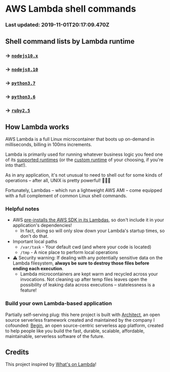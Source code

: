 # AWS Lambda shell commands
### Last updated: 2019-11-01T20:17:09.470Z


## Shell command lists by Lambda runtime

### → [`nodejs10.x`](./_nodejs10.x.md)
### → [`nodejs8.10`](./_nodejs8.10.md)
### → [`python3.7`](./_python3.7.md)
### → [`python3.6`](./_python3.6.md)
### → [`ruby2.5`](./_ruby2.5.md)


## How Lambda works

AWS Lambda is a full Linux microcontainer that boots up on-demand in milliseconds, billing in 100ms increments.

Lambda is primarily used for running whatever business logic you feed one of its [supported runtimes](https://docs.aws.amazon.com/lambda/latest/dg/lambda-runtimes.html) (or the [custom runtime](https://docs.aws.amazon.com/lambda/latest/dg/runtimes-custom.html) of your choosing, if you're into that!).

As in any application, it's not unusual to need to shell out for some kinds of operations – after all, UNIX is pretty powerful! 🏋🏽‍♀️

Fortunately, Lambdas – which run a lightweight AWS AMI – come equipped with a full complement of common Linux shell commands.


### Helpful notes

- AWS [pre-installs the AWS SDK in its Lambdas](https://docs.aws.amazon.com/lambda/latest/dg/current-supported-versions.html), so don't include it in your application's dependencies!
  - In fact, doing so will only slow down your Lambda's startup times, so don't do that.
- Important local paths
  - `/var/task` - Your default cwd (and where your code is located)
  - `/tmp` - A nice place to perform local operations
- ⚠️ Security warning: If dealing with any potentially sensitive data on the Lambda filesystem, **always be sure to destroy those files before ending each execution**.
  - Lambda microcontainers are kept warm and recycled across your invocations. Not cleaning up after temp files leaves open the possibility of leaking data across executions – statelessness is a feature!


### Build your own Lambda-based application

Partially self-serving plug: this here project is built with [Architect](https://arc.codes), an open source serverless framework created and maintained by the company I cofounded: [Begin](https://begin.com), an open source-centric serverless app platform, created to help people like you build the fast, durable, scalable, affordable, maintainable, serverless software of the future.


## Credits

This project inspired by [What's on Lambda](https://github.com/mbrock/whats-on-lambda)!
